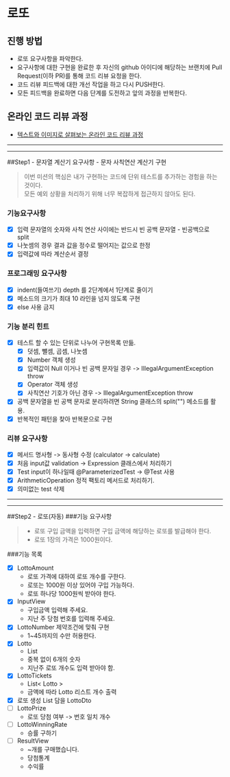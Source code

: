 # 로또
## 진행 방법
* 로또 요구사항을 파악한다.
* 요구사항에 대한 구현을 완료한 후 자신의 github 아이디에 해당하는 브랜치에 Pull Request(이하 PR)를 통해 코드 리뷰 요청을 한다.
* 코드 리뷰 피드백에 대한 개선 작업을 하고 다시 PUSH한다.
* 모든 피드백을 완료하면 다음 단계를 도전하고 앞의 과정을 반복한다.

## 온라인 코드 리뷰 과정
* [텍스트와 이미지로 살펴보는 온라인 코드 리뷰 과정](https://github.com/next-step/nextstep-docs/tree/master/codereview)

---
---
##Step1 - 문자열 계산기 요구사항 - 문자 사칙연산 계산기 구현
> 이번 미션의 핵심은 내가 구현하는 코드에 단위 테스트를 추가하는 경험을 하는 것이다.<br>
> 모든 예외 상황을 처리하기 위해 너무 복잡하게 접근하지 않아도 된다.
### 기능요구사항
- [x] 입력 문자열의 숫자와 사칙 연산 사이에는 반드시 빈 공백 문자열 - 빈공백으로 split
- [x] 나눗셈의 경우 결과 값을 정수로 떨어지는 값으로 한정
- [x] 입력값에 따라 계산순서 결정
### 프로그래밍 요구사항
- [x] indent(들여쓰기) depth 를 2단계에서 1단계로 줄이기
- [x] 메소드의 크기가 최대 10 라인을 넘지 않도록 구현
- [x] else 사용 금지
### 기능 분리 힌트
- [x] 테스트 할 수 있는 단위로 나누어 구현목록 만듦.
  - [x] 덧셈, 뺄셈, 곱셈, 나눗셈
  - [x] Number 객체 생성
  - [x] 입력값이 Null 이거나 빈 공백 문자일 경우 -> IllegalArgumentException throw
  - [x] Operator 객체 생성
  - [x] 사칙연산 기호가 아닌 경우 -> IllegalArgumentException throw
- [x] 공백 문자열을 빈 공백 문자로 분리하려면 String 클래스의 split("") 메소드를 활용.
- [x] 반복적인 패턴을 찾아 반복문으로 구현 

### 리뷰 요구사항
- [x] 메서드 명사형 -> 동사형 수정 (calculator -> calculate)
- [x] 처음 input값 validation -> Expression 클래스에서 처리하기
- [x] Test input이 하나일때 @ParameterizedTest -> @Test 사용
- [x] ArithmeticOperation 정적 팩토리 메서드로 처리하기.
- [x] 의미없는 test 삭제
---

---
##Step2 - 로또(자동)
###기능 요구사항
> - 로또 구입 금액을 입력하면 구입 금액에 해당하는 로또를 발급해야 한다.
> - 로또 1장의 가격은 1000원이다.

###기능 목록
- [x] LottoAmount
  - 로또 가격에 대하여 로또 개수를 구한다.
  - 로또는 1000원 이상 있어야 구입 가능하다.
  - 로또 하나당 1000원씩 받아야 한다.
- [x] InputView
  - 구입금액 입력해 주세요.
  - 지난 주 당첨 번호를 입력해 주세요.
- [x] LottoNumber 제약조건에 맞춰 구현
  - 1~45까지의 수만 허용한다.
- [x] Lotto
  - List<LottoNumber>
  - 중복 없이 6개의 숫자 
  - 지난주 로또 개수도 입력 받아야 함.
- [x] LottoTickets
  - List< Lotto >
  - 금액에 따라 Lotto 리스트 개수 출력
- [x] 로또 생성 List 담을 LottoDto
- [ ] LottoPrize
  - 로또 당첨 여부 -> 번호 일치 개수
- [ ] LottoWinningRate
  - 승률 구하기
- [ ] ResultView
  - ~개를 구매했습니다.
  - 당첨통계
  - 수익률
